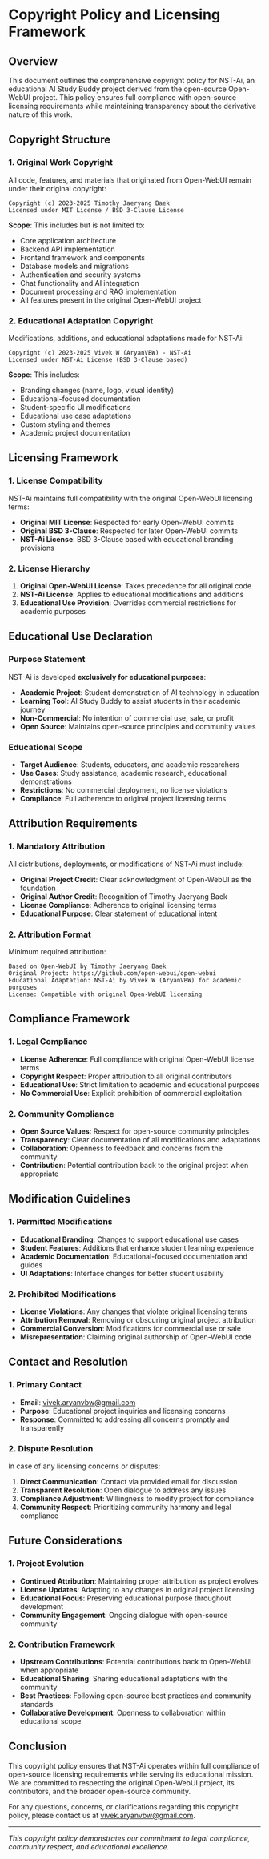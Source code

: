 # Copyright Policy and Licensing Framework

## Overview

This document outlines the comprehensive copyright policy for NST-Ai, an educational AI Study Buddy project derived from the open-source Open-WebUI project. This policy ensures full compliance with open-source licensing requirements while maintaining transparency about the derivative nature of this work.

## Copyright Structure

### 1. Original Work Copyright

All code, features, and materials that originated from Open-WebUI remain under their original copyright:

```
Copyright (c) 2023-2025 Timothy Jaeryang Baek
Licensed under MIT License / BSD 3-Clause License
```

**Scope**: This includes but is not limited to:
- Core application architecture
- Backend API implementation
- Frontend framework and components
- Database models and migrations
- Authentication and security systems
- Chat functionality and AI integration
- Document processing and RAG implementation
- All features present in the original Open-WebUI project

### 2. Educational Adaptation Copyright

Modifications, additions, and educational adaptations made for NST-Ai:

```
Copyright (c) 2023-2025 Vivek W (AryanVBW) - NST-Ai
Licensed under NST-Ai License (BSD 3-Clause based)
```

**Scope**: This includes:
- Branding changes (name, logo, visual identity)
- Educational-focused documentation
- Student-specific UI modifications
- Educational use case adaptations
- Custom styling and themes
- Academic project documentation

## Licensing Framework

### 1. License Compatibility

NST-Ai maintains full compatibility with the original Open-WebUI licensing terms:

- **Original MIT License**: Respected for early Open-WebUI commits
- **Original BSD 3-Clause**: Respected for later Open-WebUI commits
- **NST-Ai License**: BSD 3-Clause based with educational branding provisions

### 2. License Hierarchy

1. **Original Open-WebUI License**: Takes precedence for all original code
2. **NST-Ai License**: Applies to educational modifications and additions
3. **Educational Use Provision**: Overrides commercial restrictions for academic purposes

## Educational Use Declaration

### Purpose Statement

NST-Ai is developed **exclusively for educational purposes**:

- **Academic Project**: Student demonstration of AI technology in education
- **Learning Tool**: AI Study Buddy to assist students in their academic journey
- **Non-Commercial**: No intention of commercial use, sale, or profit
- **Open Source**: Maintains open-source principles and community values

### Educational Scope

- **Target Audience**: Students, educators, and academic researchers
- **Use Cases**: Study assistance, academic research, educational demonstrations
- **Restrictions**: No commercial deployment, no license violations
- **Compliance**: Full adherence to original project licensing terms

## Attribution Requirements

### 1. Mandatory Attribution

All distributions, deployments, or modifications of NST-Ai must include:

- **Original Project Credit**: Clear acknowledgment of Open-WebUI as the foundation
- **Original Author Credit**: Recognition of Timothy Jaeryang Baek
- **License Compliance**: Adherence to original licensing terms
- **Educational Purpose**: Clear statement of educational intent

### 2. Attribution Format

Minimum required attribution:

```
Based on Open-WebUI by Timothy Jaeryang Baek
Original Project: https://github.com/open-webui/open-webui
Educational Adaptation: NST-Ai by Vivek W (AryanVBW) for academic purposes
License: Compatible with original Open-WebUI licensing
```

## Compliance Framework

### 1. Legal Compliance

- **License Adherence**: Full compliance with original Open-WebUI license terms
- **Copyright Respect**: Proper attribution to all original contributors
- **Educational Use**: Strict limitation to academic and educational purposes
- **No Commercial Use**: Explicit prohibition of commercial exploitation

### 2. Community Compliance

- **Open Source Values**: Respect for open-source community principles
- **Transparency**: Clear documentation of all modifications and adaptations
- **Collaboration**: Openness to feedback and concerns from the community
- **Contribution**: Potential contribution back to the original project when appropriate

## Modification Guidelines

### 1. Permitted Modifications

- **Educational Branding**: Changes to support educational use cases
- **Student Features**: Additions that enhance student learning experience
- **Academic Documentation**: Educational-focused documentation and guides
- **UI Adaptations**: Interface changes for better student usability

### 2. Prohibited Modifications

- **License Violations**: Any changes that violate original licensing terms
- **Attribution Removal**: Removing or obscuring original project attribution
- **Commercial Conversion**: Modifications for commercial use or sale
- **Misrepresentation**: Claiming original authorship of Open-WebUI code

## Contact and Resolution

### 1. Primary Contact

- **Email**: vivek.aryanvbw@gmail.com
- **Purpose**: Educational project inquiries and licensing concerns
- **Response**: Committed to addressing all concerns promptly and transparently

### 2. Dispute Resolution

In case of any licensing concerns or disputes:

1. **Direct Communication**: Contact via provided email for discussion
2. **Transparent Resolution**: Open dialogue to address any issues
3. **Compliance Adjustment**: Willingness to modify project for compliance
4. **Community Respect**: Prioritizing community harmony and legal compliance

## Future Considerations

### 1. Project Evolution

- **Continued Attribution**: Maintaining proper attribution as project evolves
- **License Updates**: Adapting to any changes in original project licensing
- **Educational Focus**: Preserving educational purpose throughout development
- **Community Engagement**: Ongoing dialogue with open-source community

### 2. Contribution Framework

- **Upstream Contributions**: Potential contributions back to Open-WebUI when appropriate
- **Educational Sharing**: Sharing educational adaptations with the community
- **Best Practices**: Following open-source best practices and community standards
- **Collaborative Development**: Openness to collaboration within educational scope

## Conclusion

This copyright policy ensures that NST-Ai operates within full compliance of open-source licensing requirements while serving its educational mission. We are committed to respecting the original Open-WebUI project, its contributors, and the broader open-source community.

For any questions, concerns, or clarifications regarding this copyright policy, please contact us at vivek.aryanvbw@gmail.com.

---

*This copyright policy demonstrates our commitment to legal compliance, community respect, and educational excellence.*